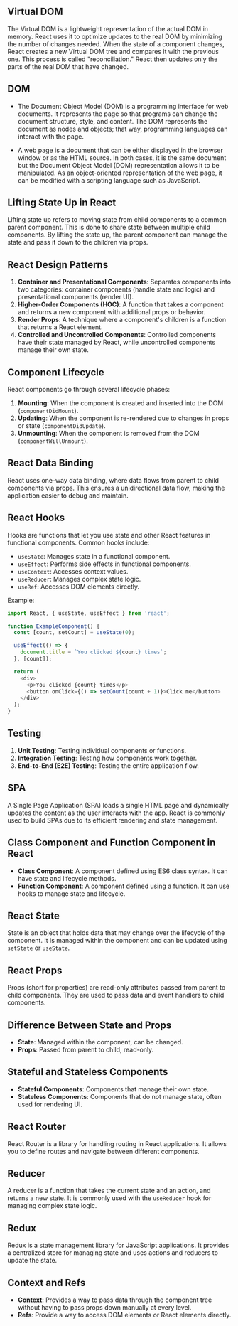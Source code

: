 ## Virtual DOM
The Virtual DOM is a lightweight representation of the actual DOM in memory. React uses it to optimize updates to the real DOM by minimizing the number of changes needed. When the state of a component changes, React creates a new Virtual DOM tree and compares it with the previous one. This process is called "reconciliation." React then updates only the parts of the real DOM that have changed.

## DOM
- The Document Object Model (DOM) is a programming interface for web documents. It represents the page so that programs can change the document structure, style, and content. The DOM represents the document as nodes and objects; that way, programming languages can interact with the page.

- A web page is a document that can be either displayed in the browser window or as the HTML source. In both cases, it is the same document but the Document Object Model (DOM) representation allows it to be manipulated. As an object-oriented representation of the web page, it can be modified with a scripting language such as JavaScript.

## Lifting State Up in React
Lifting state up refers to moving state from child components to a common parent component. This is done to share state between multiple child components. By lifting the state up, the parent component can manage the state and pass it down to the children via props.

## React Design Patterns
1. **Container and Presentational Components**: Separates components into two categories: container components (handle state and logic) and presentational components (render UI).
2. **Higher-Order Components (HOC)**: A function that takes a component and returns a new component with additional props or behavior.
3. **Render Props**: A technique where a component's children is a function that returns a React element.
4. **Controlled and Uncontrolled Components**: Controlled components have their state managed by React, while uncontrolled components manage their own state.

## Component Lifecycle
React components go through several lifecycle phases:
1. **Mounting**: When the component is created and inserted into the DOM (`componentDidMount`).
2. **Updating**: When the component is re-rendered due to changes in props or state (`componentDidUpdate`).
3. **Unmounting**: When the component is removed from the DOM (`componentWillUnmount`).

## React Data Binding
React uses one-way data binding, where data flows from parent to child components via props. This ensures a unidirectional data flow, making the application easier to debug and maintain.

## React Hooks
Hooks are functions that let you use state and other React features in functional components. Common hooks include:
- `useState`: Manages state in a functional component.
- `useEffect`: Performs side effects in functional components.
- `useContext`: Accesses context values.
- `useReducer`: Manages complex state logic.
- `useRef`: Accesses DOM elements directly.

Example:
```javascript
import React, { useState, useEffect } from 'react';

function ExampleComponent() {
  const [count, setCount] = useState(0);

  useEffect(() => {
    document.title = `You clicked ${count} times`;
  }, [count]);

  return (
    <div>
      <p>You clicked {count} times</p>
      <button onClick={() => setCount(count + 1)}>Click me</button>
    </div>
  );
}
```

## Testing
1. **Unit Testing**: Testing individual components or functions.
2. **Integration Testing**: Testing how components work together.
3. **End-to-End (E2E) Testing**: Testing the entire application flow.

## SPA
A Single Page Application (SPA) loads a single HTML page and dynamically updates the content as the user interacts with the app. React is commonly used to build SPAs due to its efficient rendering and state management.

## Class Component and Function Component in React
- **Class Component**: A component defined using ES6 class syntax. It can have state and lifecycle methods.
- **Function Component**: A component defined using a function. It can use hooks to manage state and lifecycle.

## React State
State is an object that holds data that may change over the lifecycle of the component. It is managed within the component and can be updated using `setState` or `useState`.

## React Props
Props (short for properties) are read-only attributes passed from parent to child components. They are used to pass data and event handlers to child components.

## Difference Between State and Props
- **State**: Managed within the component, can be changed.
- **Props**: Passed from parent to child, read-only.

## Stateful and Stateless Components
- **Stateful Components**: Components that manage their own state.
- **Stateless Components**: Components that do not manage state, often used for rendering UI.

## React Router
React Router is a library for handling routing in React applications. It allows you to define routes and navigate between different components.

## Reducer
A reducer is a function that takes the current state and an action, and returns a new state. It is commonly used with the `useReducer` hook for managing complex state logic.

## Redux
Redux is a state management library for JavaScript applications. It provides a centralized store for managing state and uses actions and reducers to update the state.

## Context and Refs
- **Context**: Provides a way to pass data through the component tree without having to pass props down manually at every level.
- **Refs**: Provide a way to access DOM elements or React elements directly.
